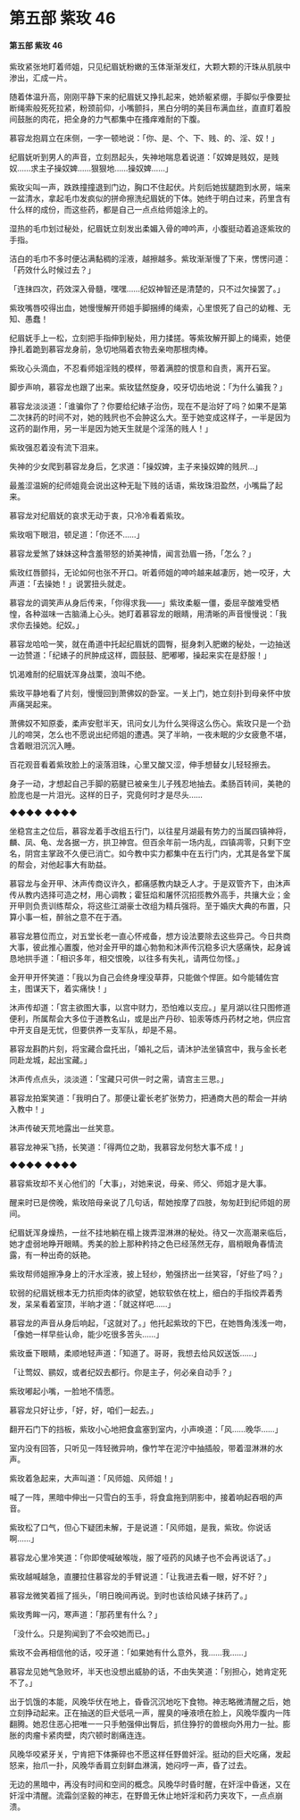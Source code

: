 # 第五部 紫玫 46

#### 第五部 紫玫 46

紫玫紧张地盯着师姐，只见纪眉妩粉嫩的玉体渐渐发红，大颗大颗的汗珠从肌肤中渗出，汇成一片。

随着体温升高，刚刚平静下来的纪眉妩又挣扎起来，她娇躯紧绷，手脚似乎像要扯断绳索般死死拉紧，粉颈前仰，小嘴颤抖，黑白分明的美目布满血丝，直直盯着股间鼓胀的肉花，把全身的力气都集中在搔痒难耐的下腹。

慕容龙抱肩立在床侧，一字一顿地说：「你、是、个、下、贱、的、淫、奴！」

纪眉妩听到男人的声音，立刻昂起头，失神地喘息着说道：「奴婢是贱奴，是贱奴……求主子操奴婢……狠狠地……操奴婢……」

紫玫尖叫一声，跌跌撞撞退到门边，胸口不住起伏。片刻后她拔腿跑到水房，端来一盆清水，拿起毛巾发疯似的拼命擦洗纪眉妩的下体。她终于明白过来，药里含有什么样的成份，而这些药，都是自己一点点给师姐涂上的。

湿热的毛巾划过秘处，纪眉妩立刻发出柔媚入骨的呻吟声，小腹挺动着追逐紫玫的手指。

洁白的毛巾不多时便沾满黏稠的淫液，越擦越多。紫玫渐渐慢了下来，愣愣问道：「药效什么时候过去？」

「连抹四次，药效深入骨髓，嘿嘿……纪奴神智还是清楚的，只不过欠操罢了。」

紫玫嘴唇咬得出血，她慢慢解开师姐手脚捆缚的绳索，心里恨死了自己的幼稚、无知、愚蠢！

纪眉妩手上一松，立刻把手指伸到秘处，用力揉搓。等紫玫解开脚上的绳索，她便挣扎着跪到慕容龙身前，急切地隔着衣物去亲吻那根肉棒。

紫玫心头滴血，不忍看师姐淫贱的模样，带着满腔的恨意和自责，离开石室。

脚步声响，慕容龙也跟了出来。紫玫猛然旋身，咬牙切齿地说：「为什么骗我？」

慕容龙淡淡道：「谁骗你了？你要给纪婊子治伤，现在不是治好了吗？如果不是第二次抹药的时间不对，她的贱屄也不会肿这么大。至于她变成这样子，一半是因为这药的副作用，另一半是因为她天生就是个淫荡的贱人！」

紫玫强忍着没有流下泪来。

失神的少女爬到慕容龙身后，乞求道：「操奴婢，主子来操奴婢的贱屄…」

最羞涩温婉的纪师姐竟会说出这种无耻下贱的话语，紫玫珠泪盈然，小嘴扁了起来。

慕容龙对纪眉妩的哀求无动于衷，只冷冷看着紫玫。

紫玫咽下眼泪，顿足道：「你还不……」

慕容龙爱煞了妹妹这种含羞带怒的娇美神情，闻言劲眉一扬，「怎么？」

紫玫红唇颤抖，无论如何也张不开口。听着师姐的呻吟越来越凄厉，她一咬牙，大声道：「去操她！」说罢扭头就走。

慕容龙的调笑声从身后传来，「你得求我——」紫玫柔躯一僵，委屈辛酸难受栖惶，各种滋味一古脑涌上心头。她盯着慕容龙的眼睛，用清晰的声音慢慢说：「我求你去操她。纪奴。」

慕容龙哈哈一笑，就在甬道中托起纪眉妩的圆臀，挺身刺入肥嫩的秘处，一边抽送一边赞道：「纪婊子的屄肿成这样，圆鼓鼓、肥嘟嘟，操起来实在是舒服！」

饥渴难耐的纪眉妩浑身战栗，浪叫不绝。

紫玫平静地看了片刻，慢慢回到萧佛奴的卧室。一关上门，她立刻扑到母亲怀中放声痛哭起来。

萧佛奴不知原委，柔声安慰半天，讯问女儿为什么哭得这么伤心。紫玫只是一个劲儿的啼哭，怎么也不愿说出纪师姐的遭遇。哭了半晌，一夜未眠的少女疲惫不堪，含着眼泪沉沉入睡。

百花观音看着紫玫脸上的滚落泪珠，心里又酸又涩，伸手想替女儿轻轻擦去。

身子一动，才想起自己手脚的筋腱已被亲生儿子残忍地抽去。柔肠百转间，美艳的脸庞也是一片泪光。这样的日子，究竟何时才是尽头……

◆◆◆◆ ◆◆◆◆

坐稳宫主之位后，慕容龙着手改组五行门，以往星月湖最有势力的当属四镇神将，麟、凤、龟、龙各据一方，拱卫神宫。但百余年前一场内乱，四镇凋零，只剩下空名，阴宫主掌政不久便已消亡。如今教中实力都集中在五行门内，尤其是各堂下属的帮会，对他起事大有助益。

慕容龙与金开甲、沐声传商议许久，都痛感教内缺乏人才。于是双管齐下，由沐声传从教内选择可造之材，用心调教；霍狂焰和屠怀沉招揽教外高手，共攘大业；金开甲则负责训练帮众，将这些江湖豪士改组为精兵强将。至于婚庆大典的布置，只算小事一桩，醉翁之意不在于酒。

慕容龙篡位而立，对五堂长老一直心怀戒备，想方设法要除去这些异己。今日共商大事，彼此推心置腹，他对金开甲的雄心勃勃和沐声传沉稳多识大感痛快，起身诚恳地拱手道：「相识多年，相交恨晚，以往多有失礼，请两位勿怪。」

金开甲开怀笑道：「我以为自己会终身埋没草莽，只能做个悍匪。如今能辅佐宫主，图谋天下，着实痛快！」

沐声传却道：「宫主欲图大事，以宫中财力，恐怕难以支应。」星月湖以往只图修道便利，所属帮会大多位于道教名山，或是出产丹砂、铅汞等炼丹药材之地，供应宫中开支自是无忧，但要供养一支军队，却是不易。

慕容龙斟酌片刻，将宝藏合盘托出，「婚礼之后，请沐护法坐镇宫中，我与金长老同赴龙城，起出宝藏。」

沐声传点点头，淡淡道：「宝藏只可供一时之需，请宫主三思。」

慕容龙拍案笑道：「我明白了。那便让霍长老扩张势力，把通商大邑的帮会一并纳入教中！」

沐声传破天荒地露出一丝笑意。

慕容龙神采飞扬，长笑道：「得两位之助，我慕容龙何愁大事不成！」

◆◆◆◆ ◆◆◆◆

慕容紫玫却不关心他们的「大事」，对她来说，母亲、师父、师姐才是大事。

醒来时已是傍晚，紫玫陪母亲说了几句话，帮她按摩了四肢，匆匆赶到纪师姐的房间。

纪眉妩浑身燥热，一丝不挂地躺在榻上拨弄湿淋淋的秘处。待又一次高潮来临后，她才虚弱地睁开眼睛。秀美的脸上那种矜持之色已经荡然无存，眉梢眼角春情流露，有一种出奇的妖艳。

紫玫帮师姐擦净身上的汗水淫液，披上轻纱，勉强挤出一丝笑容，「好些了吗？」

软弱的纪眉妩根本无力抗拒肉体的欲望，她软软依在枕上，细白的手指绞弄着秀发，呆呆看着室顶，半晌才道：「就这样吧……」

慕容龙的声音从身后响起，「这就对了。」他托起紫玫的下巴，在她唇角浅浅一吻，「像她一样早些认命，能少吃很多苦头……」

紫玫垂下眼睛，柔顺地轻声道：「知道了。哥哥，我想去给风奴送饭……」

「让莺奴、鹂奴，或者纪奴去都行。你是主子，何必亲自动手？」

紫玫嘟起小嘴，一脸地不情愿。

慕容龙只好让步，「好，好，咱们一起去。」

翻开石门下的挡板，紫玫小心地把食盒塞到室内，小声唤道：「风……晚华……」

室内没有回答，只听见一阵轻微异响，像竹竿在泥泞中抽插般，带着湿淋淋的水声。

紫玫着急起来，大声叫道：「风师姐、风师姐！」

喊了一阵，黑暗中伸出一只雪白的玉手，将食盒拖到阴影中，接着响起吞咽的声音。

紫玫松了口气，但心下疑团未解，于是说道：「风师姐，是我，紫玫。你说话啊……」

慕容龙心里冷笑道：「你即使喊破喉咙，服了哑药的风婊子也不会再说话了。」

紫玫越喊越急，直腰拉住慕容龙的手臂说道：「让我进去看一眼，好不好？」

慕容龙微笑着摇了摇头，「明日晚间再说。到时也该给风婊子抹药了。」

紫玫秀眸一闪，寒声道：「那药里有什么？」

「没什么。只是狗闻到了不会咬她而已。」

紫玫不会再相信他的话，咬牙道：「如果她有什么意外，我……我……」

慕容龙见她气急败坏，半天也没想出威胁的话，不由失笑道：「别担心，她肯定死不了。」

出于饥饿的本能，风晚华伏在地上，昏昏沉沉地吃下食物。神志略微清醒之后，她立刻挣动起来。正在抽送的巨犬低吼一声，腥臭的唾液喷在脸上，风晚华腹内一阵翻腾。她忍住恶心把唯一一只手勉强伸出臀后，抓住狰狞的兽根向外用力一扯。膨胀的肉瘤卡紧肉壁，肉穴顿时剧痛连连。

风晚华咬紧牙关，宁肯把下体撕碎也不愿这样任野兽奸淫。挺动的巨犬吃痛，发起怒来，抬爪一扑，风晚华香肩立刻鲜血淋漓，她闷哼一声，昏了过去。

无边的黑暗中，再没有时间和空间的概念。风晚华时昏时醒，在奸淫中昏迷，又在奸淫中清醒。流霜剑坚毅的神志，在野兽无休止地奸淫和药力夹攻下，一点点崩溃。

